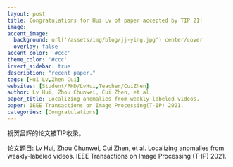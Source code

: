 ```yaml
---
layout: post
title: Congratulations for Hui Lv of paper accepted by TIP 21!
image:
accent_image:
  background: url('/assets/img/blog/jj-ying.jpg') center/cover
  overlay: false
accent_color: '#ccc'
theme_color: '#ccc'
invert_sidebar: true
description: "recent paper."
tags: [Hui Lv,Zhen Cui]
websites: [Student/PHD/LvHui,Teacher/CuiZhen]
author: Lv Hui, Zhou Chunwei, Cui Zhen, et al.
paper_title: Localizing anomalies from weakly-labeled videos.
paper: IEEE Transactions on Image Processing(T-IP) 2021.
categories: [Congratulations]
---
```


祝贺吕辉的论文被TIP收录。

论文题目: Lv Hui, Zhou Chunwei, Cui Zhen, et al. Localizing anomalies from weakly-labeled videos. IEEE Transactions on Image Processing (T-IP) 2021.
